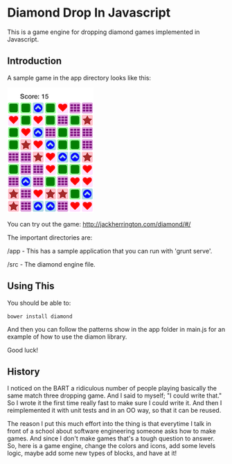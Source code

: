 Diamond Drop In Javascript
==========================

This is a game engine for dropping diamond games implemented in Javascript.

## Introduction

A sample game in the app directory looks like this:

![Sample Diamond Game](/images/drop.png "Sample Diamond Game")

You can try out the game: http://jackherrington.com/diamond/#/

The important directories are:

/app - This has a sample application that you can run with 'grunt serve'.

/src - The diamond engine file.

## Using This

You should be able to:

```
bower install diamond
```

And then you can follow the patterns show in the app folder in main.js for an example of how to use the diamon library.

Good luck!

## History

I noticed on the BART a ridiculous number of people playing basically the same match three dropping game. And I said to myself; "I could write that." So I wrote it the first time really fast to make sure I could write it. And then I reimplemented it with unit tests and in an OO way, so that it can be reused.

The reason I put this much effort into the thing is that everytime I talk in front of a school about software engineering someone asks how to make games. And since I don't make games that's a tough question to answer. So, here is a game engine, change the colors and icons, add some levels logic, maybe add some new types of blocks, and have at it!

